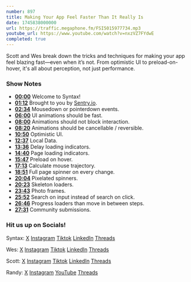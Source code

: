 ```yaml
---
number: 897
title: Making Your App Feel Faster Than It Really Is
date: 1745838000000
url: https://traffic.megaphone.fm/FSI5015977734.mp3
youtube_url: https://www.youtube.com/watch?v=nxzVZ7FYdwE
completed: true
---
```

	
Scott and Wes break down the tricks and techniques for making your app feel blazing fast—even when it’s not. From optimistic UI to preload-on-hover, it's all about perception, not just performance.

### Show Notes

* **[00:00](#t=00:00)** Welcome to Syntax!
* **[01:12](#t=01:12)** Brought to you by [Sentry.io](https://sentry.io/syntax).
* **[02:34](#t=02:34)** Mousedown or pointerdown events.
* **[06:00](#t=06:00)** UI animations should be fast.
* **[08:00](#t=08:00)** Animations should not block interaction.
* **[08:20](#t=08:20)** Animations should be cancellable / reversible.
* **[10:50](#t=10:50)** Optimistic UI.
* **[12:37](#t=12:37)** Local Data.
* **[13:36](#t=13:36)** Delay loading indicators.
* **[14:40](#t=14:40)** Page loading indicators.
* **[15:47](#t=15:47)** Preload on hover.
* **[17:13](#t=17:13)** Calculate mouse trajectory.
* **[18:51](#t=18:51)** Full page spinner on every change.
* **[20:04](#t=20:04)** Pixelated spinners.
* **[20:23](#t=20:23)** Skeleton loaders.
* **[23:43](#t=23:43)** Photo frames.
* **[25:52](#t=25:52)** Search on input instead of search on click.
* **[26:46](#t=26:46)** Progress loaders than move in between steps.
* **[27:31](#t=27:31)** Community submissions.

### Hit us up on Socials!

Syntax: [X](https://twitter.com/syntaxfm) [Instagram](https://www.instagram.com/syntax_fm/) [Tiktok](https://www.tiktok.com/@syntaxfm) [LinkedIn](https://www.linkedin.com/company/96077407/admin/feed/posts/) [Threads](https://www.threads.net/@syntax_fm)

Wes: [X](https://twitter.com/wesbos) [Instagram](https://www.instagram.com/wesbos/) [Tiktok](https://www.tiktok.com/@wesbos) [LinkedIn](https://www.linkedin.com/in/wesbos/) [Threads](https://www.threads.net/@wesbos)

Scott: [X](https://twitter.com/stolinski) [Instagram](https://www.instagram.com/stolinski/) [Tiktok](https://www.tiktok.com/@stolinski) [LinkedIn](https://www.linkedin.com/in/stolinski/) [Threads](https://www.threads.net/@stolinski)

Randy: [X](https://twitter.com/randyrektor) [Instagram](https://www.instagram.com/randyrektor/) [YouTube](https://www.youtube.com/@randyrektor) [Threads](https://www.threads.net/@randyrektor)